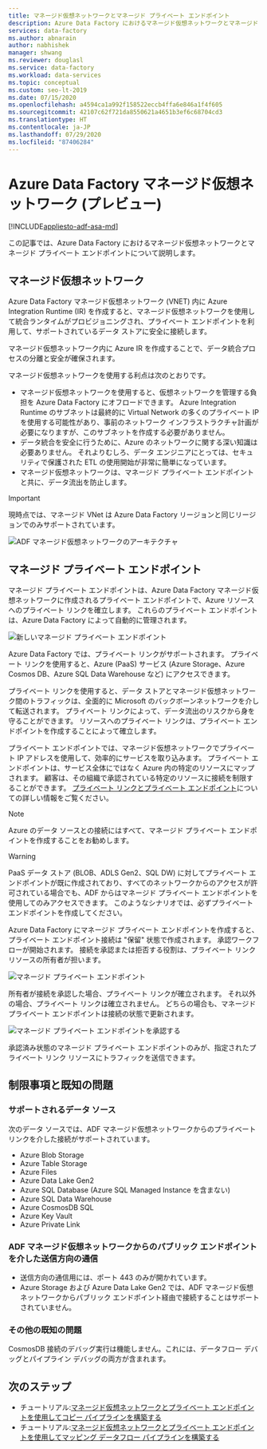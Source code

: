 ```yaml
---
title: マネージド仮想ネットワークとマネージド プライベート エンドポイント
description: Azure Data Factory におけるマネージド仮想ネットワークとマネージド プライベート エンドポイントについて説明します。
services: data-factory
ms.author: abnarain
author: nabhishek
manager: shwang
ms.reviewer: douglasl
ms.service: data-factory
ms.workload: data-services
ms.topic: conceptual
ms.custom: seo-lt-2019
ms.date: 07/15/2020
ms.openlocfilehash: a4594ca1a992f158522eccb4ffa6e846a1f4f605
ms.sourcegitcommit: 42107c62f721da8550621a4651b3ef6c68704cd3
ms.translationtype: HT
ms.contentlocale: ja-JP
ms.lasthandoff: 07/29/2020
ms.locfileid: "87406284"
---
```

# <a name="azure-data-factory-managed-virtual-network-preview"></a>Azure Data Factory マネージド仮想ネットワーク (プレビュー)

[!INCLUDE[appliesto-adf-asa-md](includes/appliesto-adf-asa-md.md)]

この記事では、Azure Data Factory におけるマネージド仮想ネットワークとマネージド プライベート エンドポイントについて説明します。


## <a name="managed-virtual-network"></a>マネージド仮想ネットワーク

Azure Data Factory マネージド仮想ネットワーク (VNET) 内に Azure Integration Runtime (IR) を作成すると、マネージド仮想ネットワークを使用して統合ランタイムがプロビジョニングされ、プライベート エンドポイントを利用して、サポートされているデータ ストアに安全に接続します。 

マネージド仮想ネットワーク内に Azure IR を作成することで、データ統合プロセスの分離と安全が確保されます。 

マネージド仮想ネットワークを使用する利点は次のとおりです。

- マネージド仮想ネットワークを使用すると、仮想ネットワークを管理する負担を Azure Data Factory にオフロードできます。 Azure Integration Runtime のサブネットは最終的に Virtual Network の多くのプライベート IP を使用する可能性があり、事前のネットワーク インフラストラクチャ計画が必要になりますが、このサブネットを作成する必要がありません。 
- データ統合を安全に行うために、Azure のネットワークに関する深い知識は必要ありません。 それよりむしろ、データ エンジニアにとっては、セキュリティで保護された ETL の使用開始が非常に簡単になっています。 
- マネージド仮想ネットワークは、マネージド プライベート エンドポイントと共に、データ流出を防止します。 

> [!IMPORTANT]
>現時点では、マネージド VNet は Azure Data Factory リージョンと同じリージョンでのみサポートされています。
 

![ADF マネージド仮想ネットワークのアーキテクチャ](./media/managed-vnet/managed-vnet-architecture-diagram.png)

## <a name="managed-private-endpoints"></a>マネージド プライベート エンドポイント

マネージド プライベート エンドポイントは、Azure Data Factory マネージド仮想ネットワークに作成されるプライベート エンドポイントで、Azure リソースへのプライベート リンクを確立します。 これらのプライベート エンドポイントは、Azure Data Factory によって自動的に管理されます。 

![新しいマネージド プライベート エンドポイント](./media/tutorial-copy-data-portal-private/new-managed-private-endpoint.png)

Azure Data Factory では、プライベート リンクがサポートされます。 プライベート リンクを使用すると、Azure (PaaS) サービス (Azure Storage、Azure Cosmos DB、Azure SQL Data Warehouse など) にアクセスできます。

プライベート リンクを使用すると、データ ストアとマネージド仮想ネットワーク間のトラフィックは、全面的に Microsoft のバックボーンネットワークを介して転送されます。 プライベート リンクによって、データ流出のリスクから身を守ることができます。 リソースへのプライベート リンクは、プライベート エンドポイントを作成することによって確立します。

プライベート エンドポイントでは、マネージド仮想ネットワークでプライベート IP アドレスを使用して、効率的にサービスを取り込みます。 プライベート エンドポイントは、サービス全体にではなく Azure 内の特定のリソースにマップされます。 顧客は、その組織で承認されている特定のリソースに接続を制限することができます。 [プライベート リンクとプライベート エンドポイント](https://docs.microsoft.com/azure/private-link/)についての詳しい情報をご覧ください。

> [!NOTE]
> Azure のデータ ソースとの接続にはすべて、マネージド プライベート エンドポイントを作成することをお勧めします。 
 
> [!WARNING]
> PaaS データ ストア (BLOB、ADLS Gen2、SQL DW) に対してプライベート エンドポイントが既に作成されており、すべてのネットワークからのアクセスが許可されている場合でも、ADF からはマネージド プライベート エンドポイントを使用してのみアクセスできます。 このようなシナリオでは、必ずプライベート エンドポイントを作成してください。 

Azure Data Factory にマネージド プライベート エンドポイントを作成すると、プライベート エンドポイント接続は "保留" 状態で作成されます。 承認ワークフローが開始されます。 接続を承認または拒否する役割は、プライベート リンク リソースの所有者が担います。

![マネージド プライベート エンドポイント](./media/tutorial-copy-data-portal-private/manage-private-endpoint.png)

所有者が接続を承認した場合、プライベート リンクが確立されます。 それ以外の場合、プライベート リンクは確立されません。 どちらの場合も、マネージド プライベート エンドポイントは接続の状態で更新されます。

![マネージド プライベート エンドポイントを承認する](./media/tutorial-copy-data-portal-private/approve-private-endpoint.png)

承認済み状態のマネージド プライベート エンドポイントのみが、指定されたプライベート リンク リソースにトラフィックを送信できます。

## <a name="limitations-and-known-issues"></a>制限事項と既知の問題
### <a name="supported-data-sources"></a>サポートされるデータ ソース
次のデータ ソースでは、ADF マネージド仮想ネットワークからのプライベート リンクを介した接続がサポートされています。
- Azure Blob Storage
- Azure Table Storage
- Azure Files
- Azure Data Lake Gen2
- Azure SQL Database (Azure SQL Managed Instance を含まない)
- Azure SQL Data Warehouse
- Azure CosmosDB SQL
- Azure Key Vault
- Azure Private Link

### <a name="outbound-communications-through-public-endpoint-from-adf-managed-virtual-network"></a>ADF マネージド仮想ネットワークからのパブリック エンドポイントを介した送信方向の通信
- 送信方向の通信用には、ポート 443 のみが開かれています。
- Azure Storage および Azure Data Lake Gen2 では、ADF マネージド仮想ネットワークからパブリック エンドポイント経由で接続することはサポートされていません。

### <a name="other-known-issues"></a>その他の既知の問題
CosmosDB 接続のデバッグ実行は機能しません。これには、データフロー デバッグとパイプライン デバッグの両方が含まれます。


## <a name="next-steps"></a>次のステップ

- チュートリアル:[マネージド仮想ネットワークとプライベート エンドポイントを使用してコピー パイプラインを構築する](tutorial-copy-data-portal-private.md) 
- チュートリアル:[マネージド仮想ネットワークとプライベート エンドポイントを使用してマッピング データフロー パイプラインを構築する](tutorial-data-flow-private.md)
